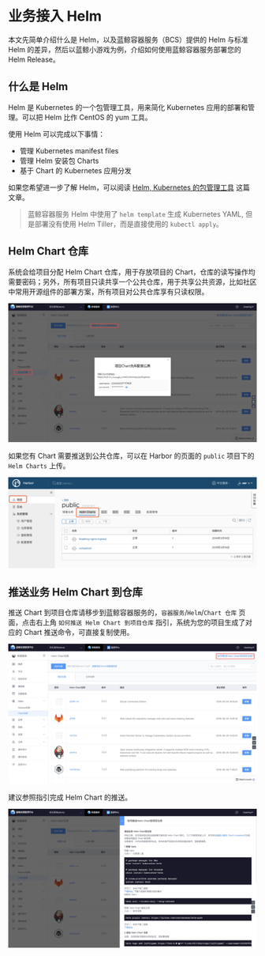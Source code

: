 # 业务接入 Helm

本文先简单介绍什么是 Helm，以及蓝鲸容器服务（BCS）提供的 Helm 与标准 Helm 的差异，然后以蓝鲸小游戏为例，介绍如何使用蓝鲸容器服务部署您的 Helm Release。

## 什么是 Helm
Helm 是 Kubernetes 的一个包管理工具，用来简化 Kubernetes 应用的部署和管理。可以把 Helm 比作 CentOS 的 yum 工具。

使用 Helm 可以完成以下事情：

- 管理 Kubernetes manifest files
- 管理 Helm 安装包 Charts
- 基于 Chart 的 Kubernetes 应用分发

如果您希望进一步了解 Helm，可以阅读 [Helm, Kubernetes 的包管理工具](https://www.kubernetes.org.cn/3435.html) 这篇文章。

> 蓝鲸容器服务 Helm 中使用了 `helm template` 生成 Kubernetes YAML, 但是部署没有使用 Helm Tiller，而是直接使用的 `kubectl apply`。

## Helm Chart 仓库

系统会给项目分配 Helm Chart 仓库，用于存放项目的 Chart，仓库的读写操作均需要密码；另外，所有项目只读共享一个公共仓库，用于共享公共资源，比如社区中常用开源组件的部署方案，所有项目对公共仓库享有只读权限。

![-w1628](media/15680228351971.jpg)

如果您有 Chart 需要推送到公共仓库，可以在 Harbor 的页面的 `public` 项目下的 `Helm Charts` 上传。

![](imgs/img02.png)

## 推送业务 Helm Chart 到仓库
推送 Chart 到项目仓库请移步到蓝鲸容器服务的，`容器服务`/`Helm`/`Chart 仓库` 页面，点击右上角 `如何推送 Helm Chart 到项目仓库` 指引，系统为您的项目生成了对应的 Chart 推送命令，可直接复制使用。

![-w1625](media/15680226631931.jpg)

建议参照指引完成 Helm Chart 的推送。

![-w1632](media/15680227175027.jpg)
